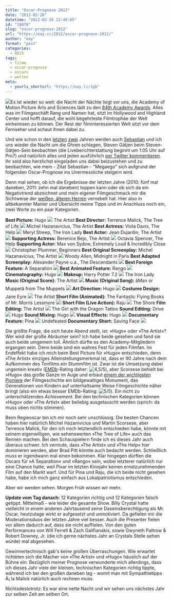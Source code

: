 ```yaml
---
title: "Oscar-Prognose 2012"
date: "2012-02-26"
datetime: "2012-02-26 22:40:05"
id: "18878"
slug: "oscar-prognose-2012"
url: "https://eay.cc/2012/oscar-prognose-2012/"
author: "eay"
format: "post"
categories:
  - 0815
tags:
  - filme
  - oscar-prognose
  - oscars
  - wetten
meta:
  - yourls_shorturl: "https://eay.li/1gb"
---
```


![](https://eay.cc/uploads/2010/oscar.jpg)Es ist wieder so weit: die Nacht der Nächte liegt vor uns, die Academy of Motion Picture Arts and Sciences lädt zu den [84th Academy Awards](http://en.wikipedia.org/wiki/84th_Academy_Awards). Alles was im Filmgeschäft Rang und Namen hat, sitzt im Hollywood and Highland Center und hofft darauf, die wohl begehrteste Filmtrophäe der Welt einheimsen zu können. Der Rest der filminteressierten Welt sitzt vor dem Fernseher und schaut ihnen dabei zu.

Und wie schon in den [letzten](//eay.cc/2010/oscar-prognose-2010/) [zwei](//eay.cc/2011/oscar-prognose-2011/) Jahren werden auch [Sebastian](http://twitter.com/mod85) und ich uns wieder die Nacht um die Ohren schlagen, Steven Gätjen beim Steven-Gätjen-Sein beobachten (die Liveberichterstattung beginnt um 1:05 Uhr auf Pro7) und natürlich alles und jeden ausführlich [per Twitter kommentieren](http://twitter.com/Eay). Ihr seid also herzlichst eingeladen uns dabei beizustehen und zu beobachten, wie mein - Zitat Sebastian - "Megaego" sich aufgrund der folgenden Oscar-Prognose ins Unermessliche steigern wird.

Denn mal sehen, ob ich die Ergebnisse der letzten Jahre (2010: fünf mal daneben, 2011: zehn mal daneben) toppen kann oder ob sich da ein Negativtrend abzeichnet und mein eigener Filmgeschmack mir die Sichtweise der [weißen, älteren Herren](http://www.latimes.com/entertainment/news/movies/academy/la-et-unmasking-oscar-academy-project-html,0,7473284.htmlstory) vernebelt hat. Hier also in altbekannter Manier und Übersicht meine Tipps und im Anschluss noch ein, zwei Worte zu ein paar Kategorien.

**Best Picture:** Hugo ![](https://eay.cc/uploads/2011/icon_cross.png) The Artist **Best Director:** Terrence Malick, The Tree of Life ![](https://eay.cc/uploads/2011/icon_cross.png) Michel Hazanavicius, The Artist **Best Actress:** Viola Davis, The Help ![](https://eay.cc/uploads/2011/icon_cross.png) Meryl Streep, The Iron Lady **Best Actor:** Jean Dujardin, The Artist ![](https://eay.cc/uploads/2011/icon_check.png) **Supporting Actress:** Berenice Bejo, The Artist ![](https://eay.cc/uploads/2011/icon_cross.png) Octavia Spencer, The Help **Supporting Actor:** Max von Sydow, Extremely Loud & Incredibly Close ![](https://eay.cc/uploads/2011/icon_cross.png) Christopher Plummer, Beginners **Best Original Screenplay:** Michel Hazanavicius, The Artist ![](https://eay.cc/uploads/2011/icon_cross.png) Woody Allen, Midnight in Paris **Best Adapted Screenplay:** Alexander Payne u.a., The Descendants ![](https://eay.cc/uploads/2011/icon_check.png) **Best Foreign Feature:** A Separation ![](https://eay.cc/uploads/2011/icon_check.png) **Best Animated Feature:** Rango ![](https://eay.cc/uploads/2011/icon_check.png) **Cinematography:** Hugo ![](https://eay.cc/uploads/2011/icon_check.png) **Makeup:** Harry Potter 7.2 ![](https://eay.cc/uploads/2011/icon_cross.png) The Iron Lady **Music (Original Score):** The Artist ![](https://eay.cc/uploads/2011/icon_check.png) **Music (Original Song):** âMan or Muppetâ from The Muppets ![](https://eay.cc/uploads/2011/icon_check.png) **Art Direction:** Hugo ![](https://eay.cc/uploads/2011/icon_check.png) **Costume Design:** Jane Eyre ![](https://eay.cc/uploads/2011/icon_cross.png) The Artist **Short Film (Animated):** The Fantastic Flying Books of Mr. Morris Lessmore ![](https://eay.cc/uploads/2011/icon_check.png) **Short Film (Live Action):** Raju ![](https://eay.cc/uploads/2011/icon_cross.png) The Shore **Film Editing:** The Artist ![](https://eay.cc/uploads/2011/icon_cross.png) The Girl with the Dragon Tattoo **Sound Editing:** Drive ![](https://eay.cc/uploads/2011/icon_cross.png) Hugo **Sound Mixing:** Hugo ![](https://eay.cc/uploads/2011/icon_check.png) **Visual Effects:** Hugo ![](https://eay.cc/uploads/2011/icon_check.png) **Documentary Feature:** Pina ![](https://eay.cc/uploads/2011/icon_cross.png) Undefeated **Documentary Short:** Saving Face ![](https://eay.cc/uploads/2011/icon_check.png)

Die größte Frage, die sich heute Abend stellt, ist: »Hugo« oder »The Artist«? Wer wird der große Abräumer sein? Ich habe beide gesehen und fand sie auch beide umgemein toll. Ähnlich dürfte es den Academy-Mitgliedern ergangen sein. Denn beide sind ein wahres Fest für jeden Filmfan. Im Endeffekt habe ich mich beim Best Picture für »Hugo« entschieden, denn »The Artist« einziges Alleinstellungsmerkmal ist, dass er 90 Jahre nach dem Aufkommen des Tonfilms ein Stummfilm ist. Zwar ist die Umsetzung dabei ungemein kreativ ([EMDb](http://eay.cc/emdb/)\-Rating daher: ![4,5/5](/uploads/pages/emdb/s_4-5.gif)), aber Scorsese behielt bei »Hugo« das große Ganze im Auge und erbaut [einem der wichtigsten Pioniere](http://de.wikipedia.org/wiki/Georges_M%C3%A9li%C3%A8s) der Filmgeschichte ein bildgewaltiges Monument, das Generationen von Kindern auf unterhaltsame Weise Filmgeschichte näher bringt (also ein etwas besser EMDb-Rating: ![5/5](/uploads/pages/emdb/s_5.gif)). Ein nicht zu unterschätzendes _Achievement_. Bei den technischen Kategorien können »Hugo« oder »The Artist« aber beliebig ausgetauscht werden (sprich: da muss oben nichts stimmen).

Beim Regieoscar bin ich mir noch sehr unschlüssig. Die besten Chancen haben hier natürlich Michel Hazanivicius und Martin Scorsese, aber Terrence Malick, für den ich mich letztendlich entschieden habe, könnte mit seinem eigenwilligen, wie sehenswerten »The Tree of Life« auch das Rennen machen. Bei den Schauspielern finde ich es dieses Jahr auch überaus schwer. Ich vermute, dass »The Artist« und »The Help« hier dominieren werden, aber Brad Pitt könnte auch bedacht werden. Schließlich _muss_ er irgendwann mal einen bekommen. Klar hingegen dürften die Oscars für »A Separation« und »Rango« sein, wobei letzterer natürlich nur eine Chance hatte, weil Pixar im letzten Kinojahr keinen ernstzunehmenden Film auf den Markt warf. Und für Pina und Raju, die ich beide nicht gesehen habe, habe ich mich ganz einfach aus Lokalpatriotismus entschieden.

Aber wir werden sehen. Morgen Früh wissen wir mehr.

**Update vom Tag danach:** 12 Kategorien richtig und 12 Kategorien falsch getippt. Mittelmaß - wie leider die gesamte Show. Billy Crystal hatte vielleicht in einem anderen Jahrtausend seine Daseinsberechtigung als Mr. Oscar, heutzutage wirkt er aufgesetzt und unmotiviert. Da gefielen mir die Moderationsduos der letzten Jahre viel besser. Auch die Presenter fielen vor allem dadurch auf, dass sie nicht auffielen. Von den guten Performances von Will Ferrell & Zach Galifianakis, sowie Gwyneth Paltrow & Robert Downey, Jr. (die ich gerne nächstes Jahr an Crystals Stelle sehen würde) mal abgesehen.

Gewinnertechnisch gab's keine großen Überraschungen. Wie erwartet richteten sich die Macher von »The Artist« und »Hugo« häuslich auf der Bühne ein. Bezüglich meiner Prognose verwunderte mich allerdings, dass ich dieses Jahr viele der kleinen, technischen Kategorien richtig tippte, während ich bei den großen daneben lag - womit man mit Sympathietipps Ã¡ la Malick natürlich auch rechnen muss.

Nichtsdestotrotz: Es war eine nette Nacht und wir sehen uns nächstes Jahr zur selben Zeit am selben Ort.
